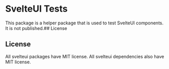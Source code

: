 # SvelteUI Tests

This package is a helper package that is used to test SvelteUI components. It is not published.## License

## License

All svelteui packages have MIT license. All svelteui dependencies also have MIT license.
